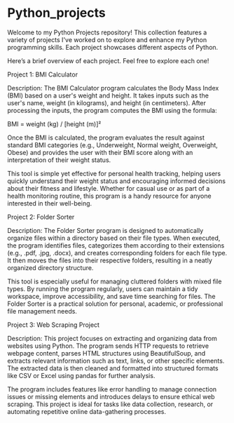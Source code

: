 # Python_projects

Welcome to my Python Projects repository! This collection features a variety of projects I've worked on to explore and enhance my Python programming skills. Each project showcases different aspects of Python.

Here’s a brief overview of each project. Feel free to explore each one!

Project 1: BMI Calculator

Description:
The BMI Calculator program calculates the Body Mass Index (BMI) based on a user's weight and height. It takes inputs such as the user's name, weight (in kilograms), and height (in centimeters). After processing the inputs, the program computes the BMI using the formula:

BMI = weight (kg) / [height (m)]²

Once the BMI is calculated, the program evaluates the result against standard BMI categories (e.g., Underweight, Normal weight, Overweight, Obese) and provides the user with their BMI score along with an interpretation of their weight status.

This tool is simple yet effective for personal health tracking, helping users quickly understand their weight status and encouraging informed decisions about their fitness and lifestyle. Whether for casual use or as part of a health monitoring routine, this program is a handy resource for anyone interested in their well-being.

Project 2: Folder Sorter

Description:
The Folder Sorter program is designed to automatically organize files within a directory based on their file types. When executed, the program identifies files, categorizes them according to their extensions (e.g., .pdf, .jpg, .docx), and creates corresponding folders for each file type. It then moves the files into their respective folders, resulting in a neatly organized directory structure.

This tool is especially useful for managing cluttered folders with mixed file types. By running the program regularly, users can maintain a tidy workspace, improve accessibility, and save time searching for files. The Folder Sorter is a practical solution for personal, academic, or professional file management needs.


Project 3: Web Scraping Project

Description:
This project focuses on extracting and organizing data from websites using Python. The program sends HTTP requests to retrieve webpage content, parses HTML structures using BeautifulSoup, and extracts relevant information such as text, links, or other specific elements. The extracted data is then cleaned and formatted into structured formats like CSV or Excel using pandas for further analysis.

The program includes features like error handling to manage connection issues or missing elements and introduces delays to ensure ethical web scraping. This project is ideal for tasks like data collection, research, or automating repetitive online data-gathering processes.
